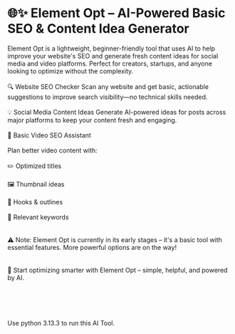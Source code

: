 <h1>🌐✨ Element Opt – AI-Powered Basic SEO & Content Idea Generator</h1>
Element Opt is a lightweight, beginner-friendly tool that uses AI to help improve your website's SEO and generate fresh content ideas for social media and video platforms. Perfect for creators, startups, and anyone looking to optimize without the complexity.
<br><br>
🔍 Website SEO Checker
Scan any website and get basic, actionable suggestions to improve search visibility—no technical skills needed.
<br><br>
💡 Social Media Content Ideas
Generate AI-powered ideas for posts across major platforms to keep your content fresh and engaging.
<br><br>
🎥 Basic Video SEO Assistant
<br>
<br>
Plan better video content with:
<br><br>
✏️ Optimized titles
<br><br>
🖼️ Thumbnail ideas
<br><br>
🎯 Hooks & outlines
<br><br>
🔑 Relevant keywords
<br><br>
<br>
⚠️ Note: Element Opt is currently in its early stages – it's a basic tool with essential features. More powerful options are on the way!
<br><br>
<br>
🚀 Start optimizing smarter with Element Opt – simple, helpful, and powered by AI.
<br><br>
<br><br>
<br><br>
Use python 3.13.3 to run this AI Tool.
